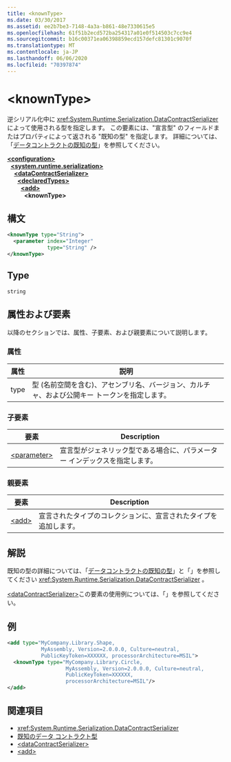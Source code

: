 ```yaml
---
title: <knownType>
ms.date: 03/30/2017
ms.assetid: ee2b7be3-7148-4a3a-b861-48e7330615e5
ms.openlocfilehash: 61f51b2ecd572ba254317a01e0f514503c7cc9e4
ms.sourcegitcommit: b16c00371ea06398859ecd157defc81301c9070f
ms.translationtype: MT
ms.contentlocale: ja-JP
ms.lasthandoff: 06/06/2020
ms.locfileid: "70397874"
---
```

# \<knownType>
逆シリアル化中に <xref:System.Runtime.Serialization.DataContractSerializer> によって使用される型を指定します。 この要素には、"宣言型" のフィールドまたはプロパティによって返される "既知の型" を指定します。 詳細については、「[データコントラクトの既知の型](../../../wcf/feature-details/data-contract-known-types.md)」を参照してください。  
  
[**\<configuration>**](../configuration-element.md)\
&nbsp;&nbsp;[**\<system.runtime.serialization>**](system-runtime-serialization.md)\
&nbsp;&nbsp;&nbsp;&nbsp;[**\<dataContractSerializer>**](datacontractserializer.md)\
&nbsp;&nbsp;&nbsp;&nbsp;&nbsp;&nbsp;[**\<declaredTypes>**](declaredtypes.md)\
&nbsp;&nbsp;&nbsp;&nbsp;&nbsp;&nbsp;&nbsp;&nbsp;[**\<add>**](add-of-declaredtypes-element.md)\
&nbsp;&nbsp;&nbsp;&nbsp;&nbsp;&nbsp;&nbsp;&nbsp;&nbsp;&nbsp;**\<knownType>**  
  
## <a name="syntax"></a>構文  
  
```xml  
<knownType type="String">
  <parameter index="Integer"
             type="String" />
</knownType>
```  
  
## <a name="type"></a>Type  
 `string`  
  
## <a name="attributes-and-elements"></a>属性および要素  
 以降のセクションでは、属性、子要素、および親要素について説明します。  
  
### <a name="attributes"></a>属性  
  
|属性|説明|  
|---------------|-----------------|  
|type|型 (名前空間を含む)、アセンブリ名、バージョン、カルチャ、および公開キー トークンを指定します。|  
  
### <a name="child-elements"></a>子要素  
  
|要素|Description|  
|-------------|-----------------|  
|[\<parameter>](parameter.md)|宣言型がジェネリック型である場合に、パラメーター インデックスを指定します。|  
  
### <a name="parent-elements"></a>親要素  
  
|要素|Description|  
|-------------|-----------------|  
|[\<add>](add-of-declaredtypes-element.md)|宣言されたタイプのコレクションに、宣言されたタイプを追加します。|  
  
## <a name="remarks"></a>解説  
 既知の型の詳細については、「[データコントラクトの既知の型](../../../wcf/feature-details/data-contract-known-types.md)」と「」を参照してください <xref:System.Runtime.Serialization.DataContractSerializer> 。  
  
 [\<dataContractSerializer>](datacontractserializer-element.md)この要素の使用例については、「」を参照してください。  
  
## <a name="example"></a>例  
  
```xml  
<add type="MyCompany.Library.Shape,
           MyAssembly, Version=2.0.0.0, Culture=neutral,
           PublicKeyToken=XXXXXX, processorArchitecture=MSIL">
  <knownType type="MyCompany.Library.Circle,
                   MyAssembly, Version=2.0.0.0, Culture=neutral,
                   PublicKeyToken=XXXXXX,
                   processorArchitecture=MSIL"/>
</add>
```  
  
## <a name="see-also"></a>関連項目

- <xref:System.Runtime.Serialization.DataContractSerializer>
- [既知のデータ コントラクト型](../../../wcf/feature-details/data-contract-known-types.md)
- [\<dataContractSerializer>](datacontractserializer-element.md)
- [\<add>](add-of-declaredtypes-element.md)
